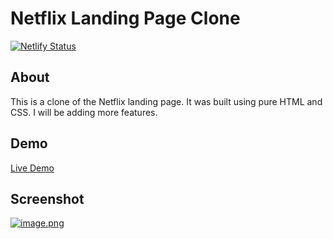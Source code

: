 # Netflix Landing Page Clone

[![Netlify Status](https://api.netlify.com/api/v1/badges/721c6482-f69f-41e7-acd8-24ff4a59be45/deploy-status)](https://app.netlify.com/sites/netflix-landing-by-j/deploys)

## About

This is a clone of the Netflix landing page. It was built using pure HTML and CSS. I will be adding more features.

## Demo

[Live Demo](https://netflix-landing-by-j.netlify.app/)

## Screenshot

[![image.png](https://i.postimg.cc/zfnVsYY9/image.png)](https://postimg.cc/67pWZS30)
